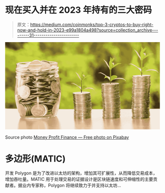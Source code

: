 # 现在买入并在 2023 年持有的三大密码

> 原文：<https://medium.com/coinmonks/top-3-cryptos-to-buy-right-now-and-hold-in-2023-e99a1804a498?source=collection_archive---------31----------------------->

![](img/b98f8a1676feea09a6331744879524dd.png)

Source photo [Money Profit Finance — Free photo on Pixabay](https://pixabay.com/photos/money-profit-finance-business-2696228/)

# 多边形(MATIC)

开发 Polygon 是为了改进以太坊的架构，增加其可扩展性，从而降低交易成本，增加吞吐量。MATIC 用于处理交易的证据设计是区块链速度和可伸缩性的主要贡献者。据业内专家称，Polygon 将继续致力于并支持以太坊…